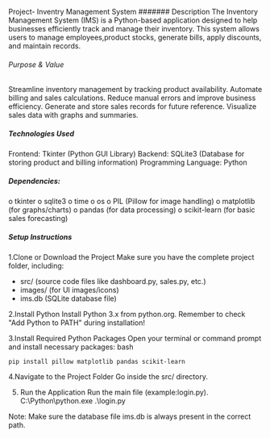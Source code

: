 Project- Inventry Management System
####### Description
The Inventory Management System (IMS) is a Python-based application designed to help businesses efficiently track and manage their inventory. This system allows users to manage employees,product stocks, generate bills, apply discounts, and maintain records.

###### Purpose & Value
Streamline inventory management by tracking product availability.
Automate billing and sales calculations.
Reduce manual errors and improve business efficiency.
Generate and store sales records for future reference.
Visualize sales data with graphs and summaries.

##### Technologies Used
Frontend: Tkinter (Python GUI Library)
Backend: SQLite3 (Database for storing product and billing information)
Programming Language: Python
##### Dependencies:
o tkinter
o sqlite3
o time
o os
o PIL (Pillow for image handling)
o matplotlib (for graphs/charts)
o pandas (for data processing)
o scikit-learn (for basic sales forecasting)

##### Setup Instructions
1.Clone or Download the Project
  Make sure you have the complete project folder, including:
* src/ (source code files like dashboard.py, sales.py, etc.)
* images/ (for UI images/icons)
* ims.db (SQLite database file)

2.Install Python
  Install Python 3.x from python.org.
  Remember to check "Add Python to PATH" during installation!

3.Install Required Python Packages
  Open your terminal or command prompt and install necessary packages:
  bash

	pip install pillow matplotlib pandas scikit-learn

4.Navigate to the Project Folder
  Go inside the src/ directory.

5. Run the Application
   Run the main file (example:login.py).
    C:\Python\python.exe .\login.py

Note: Make sure the database file ims.db is always present in the correct path.
   



